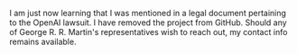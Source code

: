 I am just now learning that I was mentioned in a legal document pertaining to the OpenAI lawsuit. I have removed the project from GitHub. Should any of George R. R. Martin's representatives wish to reach out, my contact info remains available.
